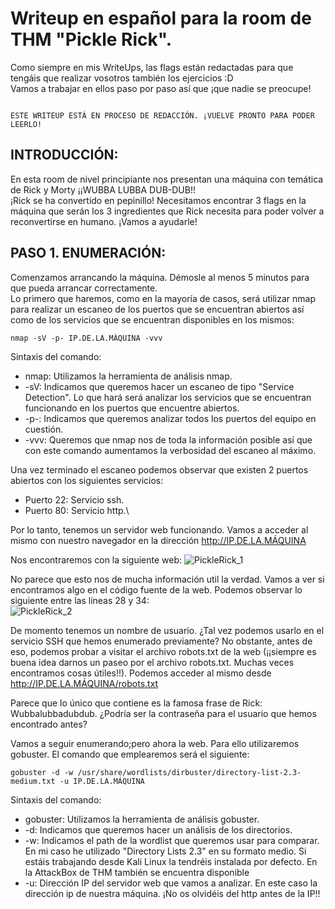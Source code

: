 # Writeup en español para la room de THM "Pickle Rick".
Como siempre en mis WriteUps, las flags están redactadas para que tengáis que realizar vosotros también los ejercicios :D\
Vamos a trabajar en ellos paso por paso así que ¡que nadie se preocupe!
```

ESTE WRITEUP ESTÁ EN PROCESO DE REDACCIÓN. ¡VUELVE PRONTO PARA PODER LEERLO!

```
## INTRODUCCIÓN:
En esta room de nivel principiante nos presentan una máquina con temática de Rick y Morty ¡¡WUBBA LUBBA DUB-DUB!!\
¡Rick se ha convertido en pepinillo! Necesitamos encontrar 3 flags en la máquina que serán los 3 ingredientes que Rick necesita para poder volver a reconvertirse en humano. ¡Vamos a ayudarle!

## PASO 1. ENUMERACIÓN:
Comenzamos arrancando la máquina. Démosle al menos 5 minutos para que pueda arrancar correctamente.\
Lo primero que haremos, como en la mayoría de casos, será utilizar nmap para realizar un escaneo de los puertos que se encuentran abiertos así como de los servicios que se encuentran disponibles en los mismos:

```
nmap -sV -p- IP.DE.LA.MÁQUINA -vvv
```

Sintaxis del comando:
- nmap: Utilizamos la herramienta de análisis nmap.
- -sV: Indicamos que queremos hacer un escaneo de tipo "Service Detection". Lo que hará será analizar los servicios que se encuentran funcionando en los puertos que encuentre abiertos.
- -p-: Indicamos que queremos analizar todos los puertos del equipo en cuestión.
- -vvv: Queremos que nmap nos de toda la información posible así que con este comando aumentamos la verbosidad del escaneo al máximo.

Una vez terminado el escaneo podemos observar que existen 2 puertos abiertos con los siguientes servicios:
- Puerto 22: Servicio ssh.
- Puerto 80: Servicio http.\

Por lo tanto, tenemos un servidor web funcionando. Vamos a acceder al mismo con nuestro navegador en la dirección http://IP.DE.LA.MÁQUINA

Nos encontraremos con la siguiente web:
![PickleRick_1](https://user-images.githubusercontent.com/93337563/139298610-5c5bbe21-720e-4dc2-ad1d-93bb31146523.png)

No parece que esto nos de mucha información util la verdad. Vamos a ver si encontramos algo en el código fuente de la web. Podemos observar lo siguiente entre las líneas 28 y 34:\
![PickleRick_2](https://user-images.githubusercontent.com/93337563/139299301-d298f990-f009-4086-9e3b-e5b5953032ca.png)

De momento tenemos un nombre de usuario. ¿Tal vez podemos usarlo en el servicio SSH que hemos enumerado previamente? No obstante, antes de eso, podemos probar a visitar el archivo robots.txt de la web (¡¡siempre es buena idea darnos un paseo por el archivo robots.txt. Muchas veces encontramos cosas útiles!!). Podemos acceder al mismo desde http://IP.DE.LA.MÁQUINA/robots.txt

Parece que lo único que contiene es la famosa frase de Rick: Wubbalubbadubdub. ¿Podría ser la contraseña para el usuario que hemos encontrado antes?

Vamos a seguir enumerando;pero ahora la web. Para ello utilizaremos gobuster. El comando que emplearemos será el siguiente:

```
gobuster -d -w /usr/share/wordlists/dirbuster/directory-list-2.3-medium.txt -u IP.DE.LA.MÁQUINA
```

Sintaxis del comando:
- gobuster: Utilizamos la herramienta de análisis gobuster.
- -d: Indicamos que queremos hacer un análisis de los directorios.
- -w: Indicamos el path de la wordlist que queremos usar para comparar. En mi caso he utilizado "Directory Lists 2.3" en su formato medio. Si estáis trabajando desde       Kali Linux la tendréis instalada por defecto. En la AttackBox de THM también se encuentra disponible
- -u: Dirección IP del servidor web que vamos a analizar. En este caso la dirección ip de nuestra máquina. ¡No os olvidéis del http antes de la IP!!
